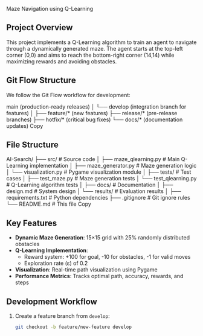  Maze Navigation using Q-Learning

## Project Overview
This project implements a Q-Learning algorithm to train an agent to navigate through a dynamically generated maze. The agent starts at the top-left corner (0,0) and aims to reach the bottom-right corner (14,14) while maximizing rewards and avoiding obstacles.

## Git Flow Structure
We follow the Git Flow workflow for development:

main (production-ready releases)
│
└── develop (integration branch for features)
│
├── feature/* (new features)
├── release/* (pre-release branches)
├── hotfix/* (critical bug fixes)
└── docs/* (documentation updates)
Copy


## File Structure

AI-Search/
├── src/ # Source code
│ ├── maze_qlearning.py # Main Q-Learning implementation
│ ├── maze_generator.py # Maze generation logic
│ └── visualization.py # Pygame visualization module
│
├── tests/ # Test cases
│ ├── test_maze.py # Maze generation tests
│ └── test_qlearning.py # Q-Learning algorithm tests
│
├── docs/ # Documentation
│ ├── design.md # System design
│ └── results/ # Evaluation results
│
├── requirements.txt # Python dependencies
├── .gitignore # Git ignore rules
└── README.md # This file
Copy


## Key Features
- **Dynamic Maze Generation**: 15×15 grid with 25% randomly distributed obstacles
- **Q-Learning Implementation**: 
  - Reward system: +100 for goal, -10 for obstacles, -1 for valid moves
  - Exploration rate (ε) of 0.2
- **Visualization**: Real-time path visualization using Pygame
- **Performance Metrics**: Tracks optimal path, accuracy, rewards, and steps

## Development Workflow
1. Create a feature branch from `develop`:
   ```bash
   git checkout -b feature/new-feature develop
